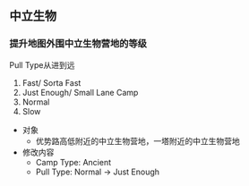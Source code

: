 ## 中立生物

### 提升地图外围中立生物营地的等级

Pull Type从进到远

1. Fast/ Sorta Fast
2. Just Enough/ Small Lane Camp
3. Normal
4. Slow

- 对象
  - 优势路高低附近的中立生物营地，一塔附近的中立生物营地
- 修改内容
  - Camp Type: Ancient
  - Pull Type: Normal -> Just Enough

<!-- TODO 更新7.38地图 -->

